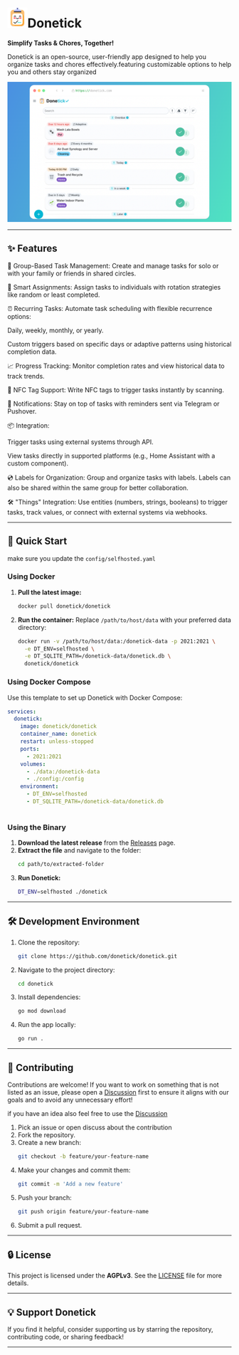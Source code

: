 
# <img src="assets/icon.png" alt="drawing" width="45"/>Donetick 



**Simplify Tasks & Chores, Together!**

Donetick is an open-source, user-friendly app designed to help you organize tasks and chores effectively.featuring customizable options to help you and others stay organized

![Screenshot](assets/screenshot.png)


---

## ✨ Features


🏰 Group-Based Task Management: Create and manage tasks for solo or with your family or friends in shared circles.

🔄 Smart Assignments: Assign tasks to individuals with rotation strategies like random or least completed.

⏰ Recurring Tasks: Automate task scheduling with flexible recurrence options:

Daily, weekly, monthly, or yearly.

Custom triggers based on specific days or adaptive patterns using historical completion data.

📈 Progress Tracking: Monitor completion rates and view historical data to track trends.

📢 NFC Tag Support: Write NFC tags to trigger tasks instantly by scanning.

📧 Notifications: Stay on top of tasks with reminders sent via Telegram or Pushover.

📦 Integration:

Trigger tasks using external systems through API.

View tasks directly in supported platforms (e.g., Home Assistant with a custom component).

💿 Labels for Organization: Group and organize tasks with labels. Labels can also be shared within the same group for better collaboration.

🛠️ "Things" Integration: Use entities (numbers, strings, booleans) to trigger tasks, track values, or connect with external systems via webhooks.


---

## 🚀 Quick Start
make sure you update the `config/selfhosted.yaml` 
### Using Docker
1. **Pull the latest image:**
   ```bash
   docker pull donetick/donetick
   ```
2. **Run the container:** Replace `/path/to/host/data` with your preferred data directory:
   ```bash
   docker run -v /path/to/host/data:/donetick-data -p 2021:2021 \
     -e DT_ENV=selfhosted \
     -e DT_SQLITE_PATH=/donetick-data/donetick.db \
     donetick/donetick
   ```

### Using Docker Compose
Use this template to set up Donetick with Docker Compose:
```yaml
services:
  donetick:
    image: donetick/donetick
    container_name: donetick
    restart: unless-stopped
    ports:
      - 2021:2021
    volumes:
      - ./data:/donetick-data
      - ./config:/config
    environment:
      - DT_ENV=selfhosted
      - DT_SQLITE_PATH=/donetick-data/donetick.db
      
```


### Using the Binary
1. **Download the latest release** from the [Releases](https://github.com/donetick/donetick/releases) page.
2. **Extract the file** and navigate to the folder:
   ```bash
   cd path/to/extracted-folder
   ```
3. **Run Donetick:**
   ```bash
   DT_ENV=selfhosted ./donetick 
   ```

---



## 🛠️ Development Environment

1. Clone the repository:
   ```bash
   git clone https://github.com/donetick/donetick.git
   ```
2. Navigate to the project directory:
   ```bash
   cd donetick
   ```
3. Install dependencies:
   ```bash
   go mod download
   ```
4. Run the app locally:
   ```bash
   go run .
   ```

---

## 🤝 Contributing

Contributions are welcome! If you want to work on something that is not listed as an issue, please open a [Discussion](https://github.com/donetick/donetick/discussions) first to ensure it aligns with our goals and to avoid any unnecessary effort!

if you have an idea also feel free to use the [Discussion](https://github.com/donetick/donetick/discussions)
1. Pick an issue or open discuss about the contribution
2. Fork the repository.
3. Create a new branch:
   ```bash
   git checkout -b feature/your-feature-name
   ```
4. Make your changes and commit them:
   ```bash
   git commit -m 'Add a new feature'
   ```
5. Push your branch:
   ```bash
   git push origin feature/your-feature-name
   ```
6. Submit a pull request.

---

## 🔒 License

This project is licensed under the **AGPLv3**. See the [LICENSE](LICENSE) file for more details.

---

## 💡 Support Donetick

 If you find it helpful, consider supporting us by starring the repository, contributing code, or sharing feedback!  

---

